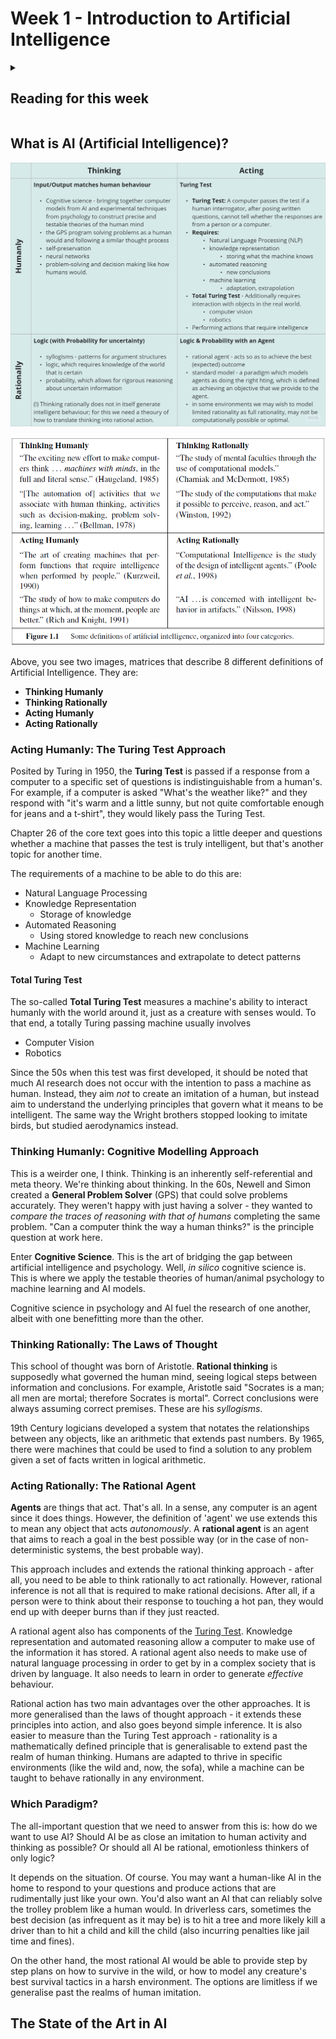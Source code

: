 # Week 1 - Introduction to Artificial Intelligence

<details><summary><h2>Reading for this week</h2></summary>

## Required Reading

### Lesson 1

Section 1.1 of Artificial Intelligence: A Modern Approach

### Lesson 2

Section 1.3, 1.4 and 1.5 of Artificial Intelligence: A Modern Approach

### Lesson 3

Section 3.1 of Artificial Intelligence: A Modern Approach

### Lesson 4

Section 7.1 of Artificial Intelligence: A Modern Approach

### Lesson 5

Section 19.1 of Artificial Intelligence: A Modern Approach

### Lesson 6

Article 1 - [Drones will soon decide who to kill](https://eu.alma.exlibrisgroup.com/leganto/public/44YORK_INST/citation/36793454880001381?auth=SAML)

Article 2 - [The everyday ethical challenges of self-driving cars](https://eu.alma.exlibrisgroup.com/leganto/public/44YORK_INST/citation/36793453910001381?auth=SAML)

Article 3 - [Mastering the game of Go with deep neural networks and tree search](https://eu.alma.exlibrisgroup.com/leganto/public/44YORK_INST/citation/36793445570001381?auth=SAML)

## Optional Reading

The following are recommended reading to provide some more background for the essay part of the first practical assessment:

[Self-Driving Cars](https://theconversation.com/will-self-driving-cars-reduce-energy-use-and-make-travel-better-for-the-environment-55363)

[The Trolley Problem](https://theconversation.com/the-trolley-dilemma-would-you-kill-one-person-to-save-five-57111)

[AI Has Yet to Create a Doomsday Machine](https://theconversation.com/no-need-to-panic-artificial-intelligence-has-yet-to-create-a-doomsday-machine-35148) (Which is reassuring I guess)

[The Environmental Impact of ChatGPT](https://earth.org/environmental-impact-chatgpt/)

</details>

## What is AI (Artificial Intelligence)?

![Thinking/Acting Humanly/Rationally Matrix](ai_matrix.png)

![Same with Quotes](quotes_matrix.png)

Above, you see two images, matrices that describe 8 different definitions of Artificial Intelligence. They are:

- **Thinking Humanly**
- **Thinking Rationally**
- **Acting Humanly**
- **Acting Rationally**

### Acting Humanly: The Turing Test Approach

Posited by Turing in 1950, the **Turing Test** is passed if a response from a computer to a specific set of questions is indistinguishable from a human's. For example, if a computer is asked "What's the weather like?" and they respond with "it's warm and a little sunny, but not quite comfortable enough for jeans and a t-shirt", they would likely pass the Turing Test.

Chapter 26 of the core text goes into this topic a little deeper and questions whether a machine that passes the test is truly intelligent, but that's another topic for another time.

The requirements of a machine to be able to do this are:

- Natural Language Processing
- Knowledge Representation
  - Storage of knowledge
- Automated Reasoning
  - Using stored knowledge to reach new conclusions
- Machine Learning
  - Adapt to new circumstances and extrapolate to detect patterns

#### Total Turing Test

The so-called **Total Turing Test** measures a machine's ability to interact humanly with the world around it, just as a creature with senses would. To that end, a totally Turing passing machine usually involves

- Computer Vision
- Robotics

Since the 50s when this test was first developed, it should be noted that much AI research does not occur with the intention to pass a machine as human. Instead, they aim *not* to create an imitation of a human, but instead aim to understand the underlying principles that govern what it means to be intelligent. The same way the Wright brothers stopped looking to imitate birds, but studied aerodynamics instead.

### Thinking Humanly: Cognitive Modelling Approach

This is a weirder one, I think. Thinking is an inherently self-referential and meta theory. We're thinking about thinking. In the 60s, Newell and Simon created a **General Problem Solver** (GPS) that could solve problems accurately. They weren't happy with just having a solver - they wanted to *compare the traces of reasoning with that of humans* completing the same problem. "Can a computer think the way a human thinks?" is the principle question at work here.

Enter **Cognitive Science**. This is the art of bridging the gap between artificial intelligence and psychology. Well, *in silico* cognitive science is. This is where we apply the testable theories of human/animal psychology to machine learning and AI models.

Cognitive science in psychology and AI fuel the research of one another, albeit with one benefitting more than the other.

### Thinking Rationally: The Laws of Thought

This school of thought was born of Aristotle. **Rational thinking** is supposedly what governed the human mind, seeing logical steps between information and conclusions. For example, Aristotle said "Socrates is a man; all men are mortal; therefore Socrates is mortal". Correct conclusions were always assuming correct premises. These are his *syllogisms*.

19th Century logicians developed a system that notates the relationships between any objects, like an arithmetic that extends past numbers. By 1965, there were machines that could be used to find a solution to any problem given a set of facts written in logical arithmetic.

### Acting Rationally: The Rational Agent

**Agents** are things that act. That's all. In a sense, any computer is an agent since it does things. However, the definition of 'agent' we use extends this to mean any object that acts *autonomously*. A **rational agent** is an agent that aims to reach a goal in the best possible way (or in the case of non-deterministic systems, the best probable way).

This approach includes and extends the rational thinking approach - after all, you need to be able to think rationally to act rationally. However, rational inference is not all that is required to make rational decisions. After all, if a person were to think about their response to touching a hot pan, they would end up with deeper burns than if they just reacted.

A rational agent also has components of the [Turing Test](#acting-humanly-the-turing-test-approach). Knowledge representation and automated reasoning allow a computer to make use of the information it has stored. A rational agent also needs to make use of natural language processing in order to get by in a complex society that is driven by language. It also needs to learn in order to generate *effective* behaviour.

Rational action has two main advantages over the other approaches. It is more generalised than the laws of thought approach - it extends these principles into action, and also goes beyond simple inference. It is also easier to measure than the Turing Test approach - rationality is a mathematically defined principle that is generalisable to extend past the realm of human thinking. Humans are adapted to thrive in specific environments (like the wild and, now, the sofa), while a machine can be taught to behave rationally in any environment.

### Which Paradigm?

The all-important question that we need to answer from this is: how do we want to use AI? Should AI be as close an imitation to human activity and thinking as possible? Or should all AI be rational, emotionless thinkers of only logic?

It depends on the situation. Of course. You may want a human-like AI in the home to respond to your questions and produce actions that are rudimentally just like your own. You'd also want an AI that can reliably solve the trolley problem like a human would. In driverless cars, sometimes the best decision (as infrequent as it may be) is to hit a tree and more likely kill a driver than to hit a child and kill the child (also incurring penalties like jail time and fines).

On the other hand, the most rational AI would be able to provide step by step plans on how to survive in the wild, or how to model any creature's best survival tactics in a harsh environment. The options are limitless if we generalise past the realms of human imitation.

## The State of the Art in AI
